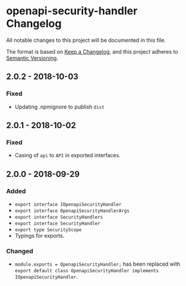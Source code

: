 # openapi-security-handler Changelog
All notable changes to this project will be documented in this file.

The format is based on [Keep a Changelog](https://keepachangelog.com/en/1.0.0/),
and this project adheres to [Semantic Versioning](https://semver.org/spec/v2.0.0.html).

## 2.0.2 - 2018-10-03
### Fixed
- Updating .npmignore to publish `dist`

## 2.0.1 - 2018-10-02
### Fixed
- Casing of `api` to `API` in exported interfaces.

## 2.0.0 - 2018-09-29
### Added
- `export interface IOpenapiSecurityHandler`
- `export interface OpenapiSecurityHandlerArgs`
- `export interface SecurityHandlers`
- `export interface SecurityHandler`
- `export type SecurityScope`
- Typings for exports.

### Changed
- `module.exports = OpenapiSecurityHandler;` has been replaced with `export default class OpenapiSecurityHandler implements IOpenapiSecurityHandler`.
